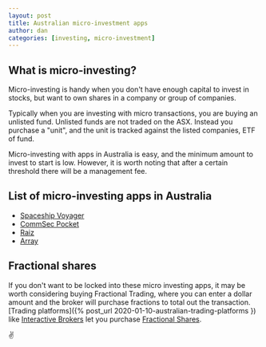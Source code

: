 ```yaml
---
layout: post
title: Australian micro-investment apps
author: dan
categories: [investing, micro-investment]
---
```


## What is micro-investing?

Micro-investing is handy when you don't have enough capital to invest in stocks, but want to own shares in a company or group of companies.

Typically when you are investing with micro transactions, you are buying an unlisted fund. Unlisted funds are not traded on the ASX. Instead you purchase a "unit", and the unit is tracked against the listed companies, ETF of fund.

Micro-investing with apps in Australia is easy, and the minimum amount to invest to start is low. However, it is worth noting that after a certain threshold there will be a management fee.

## List of micro-investing apps in Australia

- [Spaceship Voyager](http://spaceshipinvest.com.au/)
- [CommSec Pocket](https://www.commsec.com.au/products/pocket.html)
- [Raiz](https://raizinvest.com.au/)
- [Array](https://arrayapp.co)

## Fractional shares

If you don't want to be locked into these micro investing apps, it may be worth considering buying Fractional Trading, where you can enter a dollar amount and the broker will purchase fractions to total out the transaction. [Trading platforms]({% post_url 2020-01-10-australian-trading-platforms }) like [Interactive Brokers](https://www.interactivebrokers.com.au/) let you purchase [Fractional Shares](https://www.interactivebrokers.com/en/index.php?f=45718).

:v:
